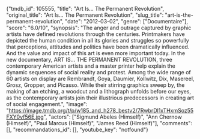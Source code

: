 {"tmdb_id": 105555, "title": "Art Is... The Permanent Revolution", "original_title": "Art Is... The Permanent Revolution", "slug_title": "art-is-the-permanent-revolution", "date": "2012-03-02", "genre": ["Documentaire"], "score": "6.0/10", "synopsis": "The anger and outrage captured by graphic artists have defined revolutions through the centuries. Printmakers have depicted the human condition in all its glories and struggles so powerfully that perceptions, attitudes and politics have been dramatically influenced. And the value and impact of this art is even more important today.  In the new documentary, ART IS... THE PERMANENT REVOLUTION, three contemporary American artists and a master printer help explain the dynamic sequences of social reality and protest. Among the wide range of 60 artists on display are Rembrandt, Goya, Daumier, Kollwitz, Dix, Masereel, Grosz, Gropper, and Picasso. While their stirring graphics sweep by, the making of an etching, a woodcut and a lithograph unfolds before our eyes, as the contemporary artists join their illustrious predecessors in creating art of social engagement.", "image": "https://image.tmdb.org/t/p/w185_and_h278_bestv2/7RwbrDl1xTHxmSoz55FXY0vf56E.jpg", "actors": ["Sigmund Abeles (Himself)", "Ann Chernow (Himself)", "Paul Marcus (Himself)", "James Reed (Himself)"], "comments": [], "recommandations_id": [], "youtube_key": "notfound"}